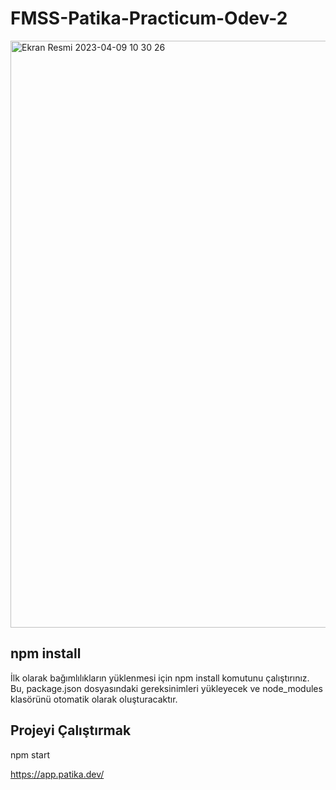 # FMSS-Patika-Practicum-Odev-2

<img width="939" alt="Ekran Resmi 2023-04-09 10 30 26" src="https://user-images.githubusercontent.com/86923236/230760310-6dff3177-a0ab-4a7e-91fa-ea9b6c9d5ae2.png">

## npm install

İlk olarak bağımlılıkların yüklenmesi için npm install komutunu çalıştırınız. Bu, package.json dosyasındaki gereksinimleri yükleyecek ve node_modules klasörünü otomatik olarak oluşturacaktır. 

## Projeyi Çalıştırmak  

npm start

https://app.patika.dev/

